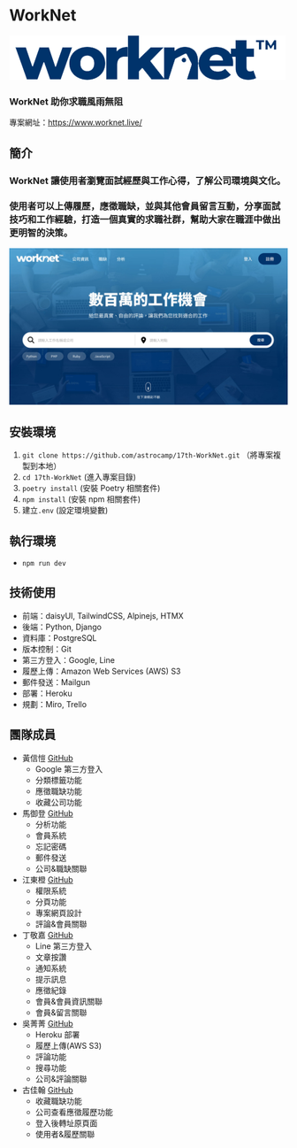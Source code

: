 # WorkNet

![WorkNet Logo](static/imgs/logo.png)

### WorkNet 助你求職風雨無阻

專案網址：https://www.worknet.live/

## 簡介

### WorkNet 讓使用者瀏覽面試經歷與工作心得，了解公司環境與文化。

### 使用者可以上傳履歷，應徵職缺，並與其他會員留言互動，分享面試技巧和工作經驗，打造一個真實的求職社群，幫助大家在職涯中做出更明智的決策。

![WorkNet Home](static/imgs/home.jpg)

## 安裝環境

1. `git clone https://github.com/astrocamp/17th-WorkNet.git` （將專案複製到本地）
2. `cd 17th-WorkNet` (進入專案目錄)
3. `poetry install` (安裝 Poetry 相關套件)
4. `npm install` (安裝 npm 相關套件)
5. 建立`.env` (設定環境變數)

## 執行環境

- `npm run dev`

## 技術使用

- 前端：daisyUI, TailwindCSS, Alpinejs, HTMX
- 後端：Python, Django
- 資料庫：PostgreSQL
- 版本控制：Git
- 第三方登入：Google, Line
- 履歷上傳：Amazon Web Services (AWS) S3
- 郵件發送：Mailgun
- 部署：Heroku
- 規劃：Miro, Trello

## 團隊成員

- 黃信愷 [GitHub](https://github.com/KK-Huang86)
  - Google 第三方登入
  - 分類標籤功能
  - 應徵職缺功能
  - 收藏公司功能
- 馬御登 [GitHub](https://github.com/RDNNNNN)
  - 分析功能
  - 會員系統
  - 忘記密碼
  - 郵件發送
  - 公司&職缺關聯
- 江東橙 [GitHub](https://github.com/DongOrange)
  - 權限系統
  - 分頁功能
  - 專案網頁設計
  - 評論&會員關聯
- 丁敬嘉 [GitHub](https://github.com/Ellen9543)
  - Line 第三方登入
  - 文章按讚
  - 通知系統
  - 提示訊息
  - 應徵紀錄
  - 會員&會員資訊關聯
  - 會員&留言關聯
- 吳菁菁 [GitHub](https://github.com/kait-wu)
  - Heroku 部署
  - 履歷上傳(AWS S3)
  - 評論功能
  - 搜尋功能
  - 公司&評論關聯
- 古佳翰 [GitHub](https://github.com/Gujiahan)
  - 收藏職缺功能
  - 公司查看應徵履歷功能
  - 登入後轉址原頁面
  - 使用者&履歷關聯
